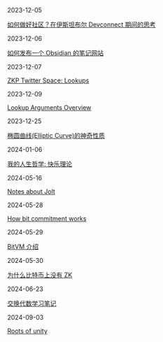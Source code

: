 2023-12-05

[如何做好社区？在伊斯坦布尔 Devconnect 期间的思考](2023-12-05/thoughts-about-community)

2023-12-06

[如何发布一个 Obsidian 的笔记网站](2023-12-06/publish-obsidian-notes-to-website)

2023-12-07

[ZKP Twitter Space: Lookups](zkp-space-lookups.md)

2023-12-09

[Lookup Arguments Overview](2023-12-09/lookup-arguments-overview)

2023-12-25

[椭圆曲线(Elliptic Curve)的神奇性质](2023-12-25/ec)


2024-01-06

[我的人生哲学: 快乐理论](2024-01-06/joy)


2024-05-16

[Notes about Jolt](2024-05-16/jolt-notes)


2024-05-28

[How bit commitment works](2024-05-28/bit-commitment)

2024-05-29

[BitVM 介绍](2024-05-29/bitvm)

2024-05-30

[为什么比特币上没有 ZK](2024-05-30/why-no-zk-in-bitcoin)


2024-06-23

[交换代数学习笔记](2024-06-23/commutative-algebra)


2024-09-03

[Roots of unity](2024-09-03/roots-of-unity)